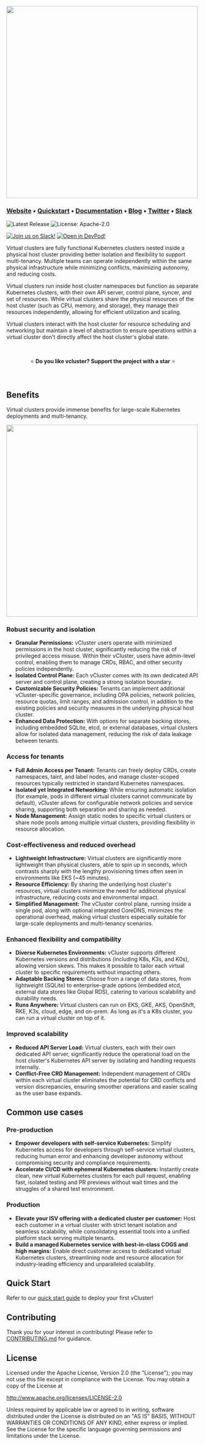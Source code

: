 <br>
<a href="https://www.vcluster.com"><img src="https://cdn.prod.website-files.com/60d28872831dd0f87a178997/661ca132697136342511fa22_vCluster%20Logo.svg" width="500"></a>

### **[Website](https://www.vcluster.com)** • **[Quickstart](https://www.vcluster.com/docs/get-started/)** • **[Documentation](https://www.vcluster.com/docs/what-are-virtual-clusters)** • **[Blog](https://loft.sh/blog)** • **[Twitter](https://twitter.com/loft_sh)** • **[Slack](https://slack.loft.sh/)**

![Latest Release](https://img.shields.io/github/v/release/loft-sh/vcluster?style=for-the-badge&label=Latest%20Release&color=%23007ec6)
![License: Apache-2.0](https://img.shields.io/github/license/loft-sh/vcluster?style=for-the-badge&color=%23007ec6)

[![Join us on Slack!](docs/static/media/slack.svg)](https://slack.loft.sh/) [![Open in DevPod!](https://devpod.sh/assets/open-in-devpod.svg)](https://devpod.sh/open#https://github.com/loft-sh/vcluster)

Virtual clusters are fully functional Kubernetes clusters nested inside a physical host cluster providing better isolation and flexibility to support multi-tenancy. Multiple teams can operate independently within the same physical infrastructure while minimizing conflicts, maximizing autonomy, and reducing costs.

Virtual clusters run inside host cluster namespaces but function as separate Kubernetes clusters, with their own API server, control plane, syncer, and set of resources. While virtual clusters share the physical resources of the host cluster (such as CPU, memory, and storage), they manage their resources independently, allowing for efficient utilization and scaling.

Virtual clusters interact with the host cluster for resource scheduling and networking but maintain a level of abstraction to ensure operations within a virtual cluster don't directly affect the host cluster's global state.

<br>

<p align="center">
⭐️ <strong>Do you like vcluster? Support the project with a star</strong> ⭐️
</p>

<br>

## Benefits

Virtual clusters provide immense benefits for large-scale Kubernetes deployments and multi-tenancy.

<img src="docs/static/media//diagrams/vcluster-comparison.png" width="500">

### Robust security and isolation

- **Granular Permissions:** vCluster users operate with minimized permissions in the host cluster, significantly reducing the risk of privileged access misuse. Within their vCluster, users have admin-level control, enabling them to manage CRDs, RBAC, and other security policies independently.
- **Isolated Control Plane:** Each vCluster comes with its own dedicated API server and control plane, creating a strong isolation boundary.
- **Customizable Security Policies:** Tenants can implement additional vCluster-specific governance, including OPA policies, network policies, resource quotas, limit ranges, and admission control, in addition to the existing policies and security measures in the underlying physical host cluster.
- **Enhanced Data Protection:** With options for separate backing stores, including embedded SQLite, etcd, or external databases, virtual clusters allow for isolated data management, reducing the risk of data leakage between tenants.

### Access for tenants

- **Full Admin Access per Tenant:** Tenants can freely deploy CRDs, create namespaces, taint, and label nodes, and manage cluster-scoped resources typically restricted in standard Kubernetes namespaces.
- **Isolated yet Integrated Networking:** While ensuring automatic isolation (for example, pods in different virtual clusters cannot communicate by default), vCluster allows for configurable network policies and service sharing, supporting both separation and sharing as needed.
- **Node Management:** Assign static nodes to specific virtual clusters or share node pools among multiple virtual clusters, providing flexibility in resource allocation.

### Cost-effectiveness and reduced overhead

- **Lightweight Infrastructure:** Virtual clusters are significantly more lightweight than physical clusters, able to spin up in seconds, which contrasts sharply with the lengthy provisioning times often seen in environments like EKS (~45 minutes).
- **Resource Efficiency:** By sharing the underlying host cluster's resources, virtual clusters minimize the need for additional physical infrastructure, reducing costs and environmental impact.
- **Simplified Management:** The vCluster control plane, running inside a single pod, along with optional integrated CoreDNS, minimizes the operational overhead, making virtual clusters especially suitable for large-scale deployments and multi-tenancy scenarios.

### Enhanced flexibility and compatibility

- **Diverse Kubernetes Environments:** vCluster supports different Kubernetes versions and distributions (including K8s, K3s, and K0s), allowing version skews. This makes it possible to tailor each virtual cluster to specific requirements without impacting others.
- **Adaptable Backing Stores:** Choose from a range of data stores, from lightweight (SQLite) to enterprise-grade options (embedded etcd, external data stores like Global RDS), catering to various scalability and durability needs.
- **Runs Anywhere:** Virtual clusters can run on EKS, GKE, AKS, OpenShift, RKE, K3s, cloud, edge, and on-prem. As long as it's a K8s cluster, you can run a virtual cluster on top of it.

### Improved scalability

- **Reduced API Server Load:** Virtual clusters, each with their own dedicated API server, significantly reduce the operational load on the host cluster's Kubernetes API server by isolating and handling requests internally.
- **Conflict-Free CRD Management:** Independent management of CRDs within each virtual cluster eliminates the potential for CRD conflicts and version discrepancies, ensuring smoother operations and easier scaling as the user base expands.

## Common use cases

### Pre-production

- **Empower developers with self-service Kubernetes:** Simplify Kubernetes access for developers through self-service virtual clusters, reducing human error and enhancing developer autonomy without compromising security and compliance requirements.
- **Accelerate CI/CD with ephemeral Kubernetes clusters:** Instantly create clean, new virtual Kubernetes clusters for each pull request, enabling fast, isolated testing and PR previews without wait times and the struggles of a shared test environment.

### Production

- **Elevate your ISV offering with a dedicated cluster per customer:** Host each customer in a virtual cluster with strict tenant isolation and seamless scalability, while consolidating essential tools into a unified platform stack serving multiple tenants.
- **Build a managed Kubernetes service with best-in-class COGS and high margins:** Enable direct customer access to dedicated virtual Kubernetes clusters, streamlining node and resource allocation for industry-leading efficiency and unparalleled scalability.

## Quick Start

Refer to our [quick start guide](https://www.vcluster.com/docs/vcluster/) to deploy your first vCluster!

## Contributing

Thank you for your interest in contributing! Please refer to
[CONTRIBUTING.md](https://github.com/loft-sh/vcluster/blob/main/CONTRIBUTING.md) for guidance.

## License

Licensed under the Apache License, Version 2.0 (the "License"); you may not use this file except in compliance with the License. You may obtain a copy of the License at

<http://www.apache.org/licenses/LICENSE-2.0>

Unless required by applicable law or agreed to in writing, software distributed under the License is distributed on an "AS IS" BASIS, WITHOUT WARRANTIES OR CONDITIONS OF ANY KIND, either express or implied. See the License for the specific language governing permissions and limitations under the License.
